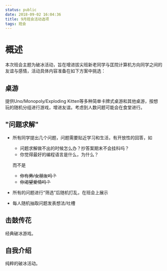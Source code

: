 ```yaml
---
status: public
date: 2018-09-02 16:04:36
title: 9月班会活动选项
tags: 班会
---
```


# 概述

本次班会主题为破冰活动，旨在增进拔尖班新老同学与匡院计算机方向同学之间的友谊与感情，活动具体内容准备在如下方案中挑选：

## 桌游

提供Uno/Monopoly/Exploding Kitten等多种简单卡牌式桌游和其他桌游，按想玩的随机分组进行游戏，增进友谊。考虑到人数问题可能会在食堂进行。

## "问题求解"

- 所有同学提出几个问题，问题需要贴近学习和生活，有开放性的回答，如

  - 问题求解做不出的时候怎么办？抄答案期末不会挂科吗？
  - 你觉得最好的编程语言是什么，为什么？

  而不是

  - <del>你有男/女朋友吗？</del>
  - <del>你渴望爱情吗？</del>

- 所有的问题进行“筛选”后随机打乱，在班会上展示

- 每人随机抽取问题发表想法/吐槽

## 击鼓传花

经典破冰游戏。

## 自我介绍

纯粹的破冰活动。